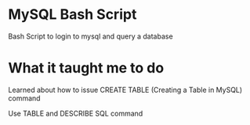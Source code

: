 # MySQL Bash Script
Bash Script to login to mysql and query a database

# What it taught me to do
<p>Learned about how to issue CREATE TABLE (Creating a Table in MySQL) command<p>
<p> Use TABLE and DESCRIBE SQL command </p>
